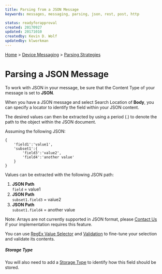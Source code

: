 ```yaml
---
title: Parsing from a JSON Message
keywords: messages, messaging, parsing, json, rest, post, http

status: readyforapproval
created: 20170927
updated: 20171010
createdby: Kevin D. Wolf
updatedby: klworkman
---
```

[Home](../../Index.md) > [Device Messaging](../Index.md) > [Parsing Strategies](ParsingStrategies.md)



# Parsing a JSON Message

To work with JSON in your message, be sure that the Content Type of your message is set to **JSON**.

When you have a JSON message and select Search Location of 
**Body**, you can specify a locator to identify the field within your JSON content.


The desired values can then be extracted by using a period (.) to denote the path to the object within the JSON document.

Assuming the following JSON:
~~~~
{
	'field1':'value1',
	'subset1':{
		'field3':'value2',
		'field4':'another value'
	}
}
~~~~

Values can be extracted with the following JSON path:

1.  **JSON Path**  
`field` = value1
2.  **JSON Path**  
`subset1.field3` = value2
3.  **JSON Path**  
`subset1.field4` = another value

Note: Arrays are not currently supported in JSON format, please [Contact Us](http://support.nuviot.com) if your implementation requires this feature.

You can use [RegEx Value Selector](RegExValueSelector.md) and [Validation](Validation.md) to fine-tune your selection and validate its contents.

##### Storage Type
You will also need to add a [Storage Type](../TypeSystem/Index.md) to identify how this field should be stored.
